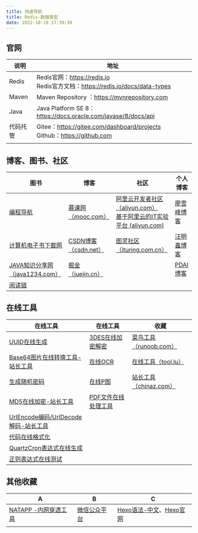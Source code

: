 ```yaml
---
title: 快速导航
title: Redis-数据类型
date: 2022-10-10 17:39:39 
---
```


## 官网

| 说明     | 地址                                                         |
| -------- | ------------------------------------------------------------ |
| Redis    | Redis官网：https://redis.io<br />Redis官方文档：https://redis.io/docs/data-types |
| Maven    | Maven Repository ：https://mvnrepository.com                 |
| Java     | Java Platform SE 8：https://docs.oracle.com/javase/8/docs/api |
| 代码托管 | Gitee：https://gitee.com/dashboard/projects<br />Github：https://github.com |
|          |                                                              |



## 博客、图书、社区

| 图书                                                       | 博客                                           | 社区                                                         | 个人博客                                                     |
| ---------------------------------------------------------- | ---------------------------------------------- | ------------------------------------------------------------ | ------------------------------------------------------------ |
| [编程导航](https://www.code-nav.cn)                        | [慕课网（mooc.com）](https://www.imooc.com/)   | [阿里云开发者社区（aliyun.com）](https://developer.aliyun.com/ebook)<br />[基于阿里云的IT实验平台 (aliyun.com)](https://edu.aliyun.com/lab/courses?spm=5176.11105637.0.0.GkpM8W) | [廖雪峰博客](https://www.liaoxuefeng.com/wiki/1252599548343744/1281319474561057) |
| [计算机电子书下载网](https://www.xz577.com/)               | [CSDN博客（csdn.net）](https://blog.csdn.net/) | [图灵社区（ituring.com.cn）](https://www.ituring.com.cn/onjava/main) | [汪明鑫博客](http://xinyeshuaiqi.cn/)                        |
| [JAVA知识分享网（java1234.com）](http://www.java1234.com/) | [掘金（juejin.cn）](https://juejin.cn/course)  |                                                              | [PDAI博客](https://pdai.tech/)                               |
| [阅读链](https://www.yuedu.pro)                            |                                                |                                                              |                                                              |



## 在线工具

| 在线工具                                                     | 在线工具                                              | 收藏                                               |
| ------------------------------------------------------------ | ----------------------------------------------------- | -------------------------------------------------- |
| [UUID在线生成](https://1024tools.com/uuid)                   | [3DES在线加密解密](http://tool.chacuo.net/crypt3des)  | [菜鸟工具（runoob.com）](https://c.runoob.com/)    |
| [Base64图片在线转换工具-站长工具](http://tool.chinaz.com/tools/imgtobase) | [在线OCR](http://ocr.space/)                          | [在线工具（tool.lu）](https://tool.lu/)            |
| [生成随机密码](https://suijimimashengcheng.bmcx.com/)        | [在线P图](https://www.uupoop.com/ps/?hmsr=ps_menu)    | [站长工具 （chinaz.com）](https://tool.chinaz.com) |
| [MD5在线加密-站长工具](https://tool.chinaz.com/tools/md5.aspx) | [PDF文件在线处理工具](https://www.ilovepdf.com/zh-cn) |                                                    |
| [UrlEncode编码/UrlDecode解码-站长工具](https://tool.chinaz.com/tools/urlencode.aspx) |                                                       |                                                    |
| [代码在线格式化](https://tool.oschina.net/codeformat/xml)    |                                                       |                                                    |
| [QuartzCron表达式在线生成](http://www.jsons.cn/quartzcron/)  |                                                       |                                                    |
| [正则表达式在线测试](https://regexr.com/)                    |                                                       |                                                    |

## 其他收藏

| A                                                      | B                                        | C                                                            |
| ------------------------------------------------------ | ---------------------------------------- | ------------------------------------------------------------ |
| [NATAPP -内网穿透工具](https://natapp.cn/tunnel/lists) | [微信公众平台](https://mp.weixin.qq.com) | [Hexo语法-中文](https://hexo.io/zh-cn/docs/)、[Hexo官网](https://hexo.io) |
|                                                        |                                          |                                                              |
